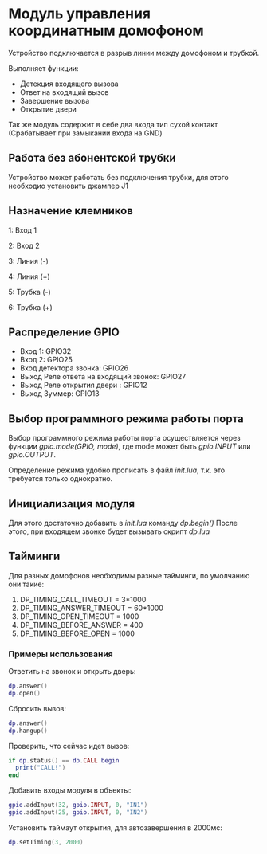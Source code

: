 # Модуль управления координатным домофоном
Устройство подключается в разрыв линии между домофоном и трубкой.

Выполняет функции:
* Детекция входящего вызова
* Ответ на входящий вызов
* Завершение вызова
* Открытие двери

Так же модуль содержит в себе два входа тип сухой контакт (Срабатывает при замыкании входа на GND)

## Работа без абонентской трубки
Устройство может работать без подключения трубки, для этого необходио установить джампер J1

## Назначение клемников
1: Вход 1

2: Вход 2

3: Линия (-)

4: Линия (+)

5: Трубка (-)

6: Трубка (+)

## Распределение GPIO
* Вход 1: GPIO32
* Вход 2: GPIO25
* Вход детектора звонка: GPIO26
* Выход Реле ответа на входящий звонок: GPIO27
* Выход Реле открытия двери : GPIO12
* Выход Зуммер: GPIO13

## Выбор программного режима работы порта
Выбор программного режима работы порта осуществляется через функции *gpio.mode(GPIO, mode)*, где mode может быть *gpio.INPUT* или *gpio.OUTPUT*.

Определение режима удобно прописать в файл *init.lua*, т.к. это требуется только однократно.

## Инициализация модуля
Для этого достаточно добавить в *init.lua* команду *dp.begin()*
После этого, при входящем звонке будет вызывать скрипт *dp.lua*

## Тайминги
Для разных домофонов необходимы разные тайминги, по умолчанию они такие:
1. DP_TIMING_CALL_TIMEOUT   = 3*1000
2. DP_TIMING_ANSWER_TIMEOUT = 60*1000
3. DP_TIMING_OPEN_TIMEOUT   = 1000
4. DP_TIMING_BEFORE_ANSWER  = 400
5. DP_TIMING_BEFORE_OPEN    = 1000

### Примеры использования
Ответить на звонок и открыть дверь:
```lua
dp.answer()
dp.open()
```

Сбросить вызов:
```lua
dp.answer()
dp.hangup()
```

Проверить, что сейчас идет вызов:
```lua
if dp.status() == dp.CALL begin
  print("CALL!")
end
```

Добавить входы модуля в объекты:
```lua
gpio.addInput(32, gpio.INPUT, 0, "IN1")
gpio.addInput(25, gpio.INPUT, 0, "IN2")
```

Установить таймаут открытия, для автозавершения в 2000мс:
```lua
dp.setTiming(3, 2000)
```




